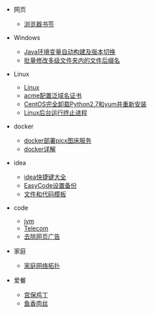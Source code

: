 * 网页
  * [浏览器书签](web/浏览器书签)

* Windows
  * [Java环境变量自动构建及版本切换](windows/Java环境变量自动构建及版本切换)
  * [批量修改多级文件夹内的文件后缀名](windows/批量修改多级文件夹内的文件后缀名)

* Linux
  * [Linux](linux/Linux)
  * [acme配置泛域名证书](linux/acme配置泛域名证书)
  * [CentOS完全卸载Python2.7和yum并重新安装](linux/CentOS完全卸载Python2.7和yum并重新安装)
  * [Linux后台运行终止进程](linux/Linux后台运行终止进程)

* docker
  * [docker部署picx图床服务](linux/docker/docker部署picx图床服务)
  * [docker详解](linux/docker/docker详解)

* idea
  * [idea快捷键大全](code/idea/idea快捷键大全)
  * [EasyCode设置备份](code/idea/EasyCode设置备份)
  * [文件和代码模板](code/idea/文件和代码模板)

* code
  * [jvm](code/java/jvm/jvm)
  * [Telecom](code/js/telecom)
  * [去除网页广告](code/js/killAds)

* 家庭
  * [家庭网络拓扑](home/家庭网络拓扑)

* 爱餐
  * [宫保鸡丁](love/menu/宫保鸡丁)
  * [鱼香肉丝](love/menu/鱼香肉丝)
  